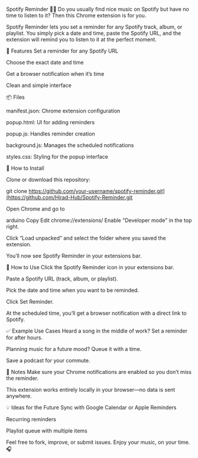 Spotify Reminder 🎵⏰
Do you usually find nice music on Spotify but have no time to listen to it? Then this Chrome extension is for you.

Spotify Reminder lets you set a reminder for any Spotify track, album, or playlist. You simply pick a date and time, paste the Spotify URL, and the extension will remind you to listen to it at the perfect moment.


🔧 Features
Set a reminder for any Spotify URL

Choose the exact date and time

Get a browser notification when it’s time

Clean and simple interface


📦 Files

manifest.json: Chrome extension configuration

popup.html: UI for adding reminders

popup.js: Handles reminder creation

background.js: Manages the scheduled notifications

styles.css: Styling for the popup interface


🧩 How to Install

Clone or download this repository:

git clone https://github.com/your-username/spotify-reminder.git](https://github.com/Hirad-Hub/Spotify-Reminder.git

Open Chrome and go to

arduino
Copy
Edit
chrome://extensions/
Enable "Developer mode" in the top right.

Click “Load unpacked” and select the folder where you saved the extension.

You’ll now see Spotify Reminder in your extensions bar.

🚀 How to Use
Click the Spotify Reminder icon in your extensions bar.

Paste a Spotify URL (track, album, or playlist).

Pick the date and time when you want to be reminded.

Click Set Reminder.

At the scheduled time, you’ll get a browser notification with a direct link to Spotify.

✅ Example Use Cases
Heard a song in the middle of work? Set a reminder for after hours.

Planning music for a future mood? Queue it with a time.

Save a podcast for your commute.

📌 Notes
Make sure your Chrome notifications are enabled so you don’t miss the reminder.

This extension works entirely locally in your browser—no data is sent anywhere.

💡 Ideas for the Future
Sync with Google Calendar or Apple Reminders

Recurring reminders

Playlist queue with multiple items

Feel free to fork, improve, or submit issues.
Enjoy your music, on your time. 🎧
